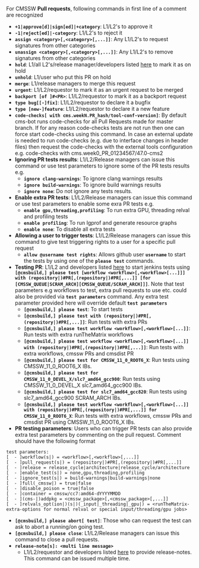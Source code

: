 For CMSSW **Pull requests**, following commands in first line of a comment are recognized
- **```+1|approve[d]|sign[ed]|+category```**: L1/L2's to approve it
- **```-1|reject[ed]|-category```**: L1/L2's to reject it
- **```assign <category>[,<category>[,...]]```**: Any L1/L2's to request signatures from other categories
- **```unassign <category>[,<category>[,...]]```**: Any L1/L2's to remove signatures from other categories
- **```hold```**: L1/all L2's/release manager/developers listed <a href="https://github.com/cms-sw/cms-bot/blob/master/categories.py#L11">here</a> to mark it as on hold
- **```unhold```**: L1/user who put this PR on hold
- **```merge```**: L1/release managers to merge this request
- **```urgent```**: L1/L2/requestor to mark it as an urgent request to be merged
- **```backport [of ]#<PR>```**: L1/L2/requestor to mark it as a backport request
- **```type bug[[-]fix]```**: L1/L2/requestor to declare it a bugfix
- **```type [new-]feature```**: L1/L2/requestor to declare it a new feature
- **```code-checks[ with cms.weekN.PR_hash/tool-conf-version]```**: By default cms-bot runs code-checks for all Pull Requests made for master branch. If for any reason code-checks tests are not run then one can force start code-checks using this command. In case an external update is needed to run code-checks (e.g. due to interface changes in header files) then request the code-checks with the external tools configuration e.g. code-checks with cms.week0_PR_01234567/47.0-cms2
- **Ignoring PR tests results**: L1/L2/Release managers can issue this command or use test parameters to ignore some of the PR tests results e.g.
  - **```ignore clang-warnings```**: To ignore clang warnings results
  - **```ignore build-warnings```**: To ignore build warnings results
  - **```ignore none```**: Do not ignore any tests results.
- **Enable extra PR tests**: L1/L2/Release managers can issue this command or use test parameters to enable some exra PR tests e.g.
  - **```enable gpu,threading,profiling```**: To run extra GPU, threading relval and profiling tests
  - **```enable profiling```**: To run Igprof and generate resource graphs
  - **```enable none```**: To disable all extra tests
- **Allowing a user to trigger tests**: L1/L2/Release managers can issue this command to give test triggering rights to a user for a specific pull request
  - **```allow @username test rights```**: Allows github user **`username`** to start the tests by using one of the **`please test`** commands.
- **Testing PR**: L1/L2 and developers listed <a href="https://github.com/cms-sw/cms-bot/blob/master/categories.py#L14">here</a> to start jenkins tests using **```[@cmsbuild,] please test [workflow <workflow>[,<workflow>[...]]] with (repository|)#PR[,(repository|)#PR[,...]] [for [CMSSW_QUEUE|SCRAM_ARCH][CMSSW_QUEUE/SCRAM_ARCH]]]```**. Note that test parameters e.g workflows to test, extra pull requests to use etc. could also be provided via **`test parameters`** command. Any extra test parameter provided here will override default **`test parameters`**
  - **```[@cmsbuild,] please test```**: To start tests
  - **```[@cmsbuild,] please test with (repository|)#PR[,(repository|)#PR[,...]]```**: Run tests with extra PRs
  - **```[@cmsbuild,] please test workflow <workflow>[,<workflow>[...]]```**: Run tests with extra runTheMatrix workflows
  - **```[@cmsbuild,] please test workflow <workflow>[,<workflow>[...]] with (repository|)#PR[,(repository|)#PR[,...]]```**: Run tests with extra workflows, cmssw PRs and cmsdist PR
  - **```[@cmsbuild,] please test for CMSSW_11_0_ROOT6_X```**: Run tests using CMSSW_11_0_ROOT6_X IBs.
  - **```[@cmsbuild,] please test for CMSSW_11_0_DEVEL_X/slc7_amd64_gcc900```**: Run tests using CMSSW_11_0_DEVEL_X slc7_amd64_gcc900 IBs.
  - **```[@cmsbuild,] please test for slc7_amd64_gcc820```**: Run tests using slc7_amd64_gcc900 SCRAM_ARCH IBs.
  - **```[@cmsbuild,] please test workflow <workflow>[,<workflow>[...]] with (repository|)#PR[,(repository|)#PR[,...]] for CMSSW_11_0_ROOT6_X```**: Run tests with extra workflows, cmssw PRs and cmsdist PR using CMSSW_11_0_ROOT6_X IBs.
- **PR testing parameters**: Users who can trigger PR tests can also provide extra test parameters by commenting on the pull request. Comment should have the following format
```
test parameters:
[  - ]workflow(s|) = <workflow>[,<workflow>[,...]]
[  - ]pull_request(s|) = (repository|)#PR[,(repository|)#PR[,...]]
[  - ]release = release_cycle|architecture|release_cycle/architecture
[  - ]enable_test(s|) = none,gpu,threading,profiling
[  - ]ignore_test(s|) = build-warnings|build-warnings|none
[  - ]full(_cmssw|) = true|false
[  - ]disable_poison = true|false
[  - ]container = cmssw/cc7:amd64-dYYYYMMDD
[  - ](cms-|)addpkg = <cmssw_package>[,<cmssw_package>[,...]]
[  - ]relvals_opt(ion|)(s|)(_input|_threading|_gpu|) = <runTheMatrix-extra-options for normal relval or special input/threading/gpu jobs>
```
- **```[@cmsbuild,] please abort[ test]```**: Those who can request the test can ask to abort a running/on going test.
- **```[@cmsbuild,] please close```**: L1/L2/Release managers can issue this command to close a pull requests.
- **```release-note[s]: <multi line message>```**
  - L1/L2/requestor and developers listed <a href="https://github.com/cms-sw/cms-bot/blob/master/categories.py#L12">here</a> to provide release-notes. This command can be issued multiple time.
